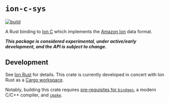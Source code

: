 # `ion-c-sys`

[![build](https://github.com/amzn/ion-rust/workflows/Build/badge.svg)](https://github.com/amzn/ion-rust/actions)

A Rust binding to [Ion C][ion-c] which implements the [Amazon Ion][spec] data format.

***This package is considered experimental, under active/early development, and the API is subject to change.***

## Development

See [Ion Rust][ion-rust] for details.  This crate is currently developed in concert with Ion Rust
as a [Cargo workspace][cargo-workspace].

Notably, building this crate requires [pre-requisites for `bindgen`][bindgen-req], a modern C/C++ compiler,
and [`cmake`][cmake].

[ion-rust]: https://github.com/amzn/ion-rust
[spec]: https://amzn.github.io/ion-docs/docs/spec.html
[ion-c]: https://github.com/amzn/ion-c
[bindgen-req]: https://rust-lang.github.io/rust-bindgen/requirements.html
[cargo-workspace]: https://doc.rust-lang.org/cargo/reference/workspaces.html
[cmake]: https://cmake.org/
